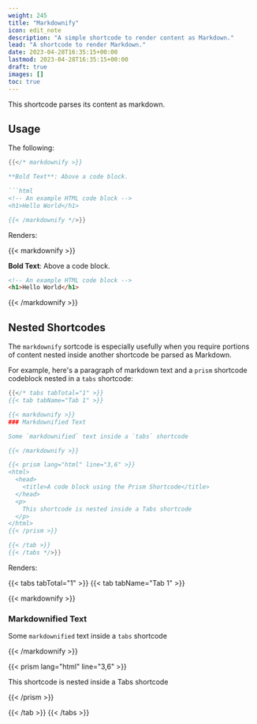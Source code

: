 ```yaml
---
weight: 245
title: "Markdownify"
icon: edit_note
description: "A simple shortcode to render content as Markdown."
lead: "A shortcode to render Markdown."
date: 2023-04-28T16:35:15+00:00
lastmod: 2023-04-28T16:35:15+00:00
draft: true
images: []
toc: true
---
```


This shortcode parses its content as markdown.

## Usage

The following:

```go
{{</* markdownify >}}

**Bold Text**: Above a code block.

```html
<!-- An example HTML code block -->
<h1>Hello World</h1>

{{< /markdownify */>}}
```
Renders:

{{< markdownify >}}

**Bold Text**: Above a code block.

```html
<!-- An example HTML code block -->
<h1>Hello World</h1>
```

{{< /markdownify >}}

## Nested Shortcodes

The `markdownify` sortcode is especially usefully when you require portions of content nested inside another shortcode be parsed as Markdown.

For example, here's a paragraph of markdown text and a `prism` shortcode codeblock nested in a `tabs` shortcode:

```go
{{</* tabs tabTotal="1" >}}
{{< tab tabName="Tab 1" >}}

{{< markdownify >}}
### Markdownified Text

Some `markdownified` text inside a `tabs` shortcode

{{< /markdownify >}}

{{< prism lang="html" line="3,6" >}}
<html>
  <head>
    <title>A code block using the Prism Shortcode</title>
  </head>
  <p>
    This shortcode is nested inside a Tabs shortcode
  </p>
</html>
{{< /prism >}}

{{< /tab >}}
{{< /tabs */>}}
```

Renders:

{{< tabs tabTotal="1" >}}
{{< tab tabName="Tab 1" >}}

{{< markdownify >}}
### Markdownified Text

Some `markdownified` text inside a `tabs` shortcode

{{< /markdownify >}}

{{< prism lang="html" line="3,6" >}}
<html>
  <head>
    <title>A code block using the Prism Shortcode</title>
  </head>
  <p>
    This shortcode is nested inside a Tabs shortcode
  </p>
</html>
{{< /prism >}}

{{< /tab >}}
{{< /tabs >}}